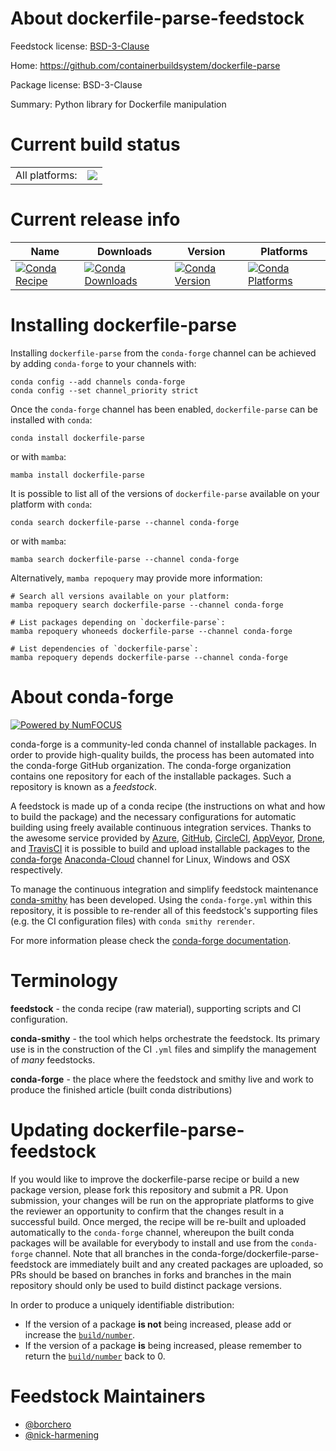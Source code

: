 About dockerfile-parse-feedstock
================================

Feedstock license: [BSD-3-Clause](https://github.com/conda-forge/dockerfile-parse-feedstock/blob/main/LICENSE.txt)

Home: https://github.com/containerbuildsystem/dockerfile-parse

Package license: BSD-3-Clause

Summary: Python library for Dockerfile manipulation

Current build status
====================


<table><tr><td>All platforms:</td>
    <td>
      <a href="https://dev.azure.com/conda-forge/feedstock-builds/_build/latest?definitionId=20560&branchName=main">
        <img src="https://dev.azure.com/conda-forge/feedstock-builds/_apis/build/status/dockerfile-parse-feedstock?branchName=main">
      </a>
    </td>
  </tr>
</table>

Current release info
====================

| Name | Downloads | Version | Platforms |
| --- | --- | --- | --- |
| [![Conda Recipe](https://img.shields.io/badge/recipe-dockerfile--parse-green.svg)](https://anaconda.org/conda-forge/dockerfile-parse) | [![Conda Downloads](https://img.shields.io/conda/dn/conda-forge/dockerfile-parse.svg)](https://anaconda.org/conda-forge/dockerfile-parse) | [![Conda Version](https://img.shields.io/conda/vn/conda-forge/dockerfile-parse.svg)](https://anaconda.org/conda-forge/dockerfile-parse) | [![Conda Platforms](https://img.shields.io/conda/pn/conda-forge/dockerfile-parse.svg)](https://anaconda.org/conda-forge/dockerfile-parse) |

Installing dockerfile-parse
===========================

Installing `dockerfile-parse` from the `conda-forge` channel can be achieved by adding `conda-forge` to your channels with:

```
conda config --add channels conda-forge
conda config --set channel_priority strict
```

Once the `conda-forge` channel has been enabled, `dockerfile-parse` can be installed with `conda`:

```
conda install dockerfile-parse
```

or with `mamba`:

```
mamba install dockerfile-parse
```

It is possible to list all of the versions of `dockerfile-parse` available on your platform with `conda`:

```
conda search dockerfile-parse --channel conda-forge
```

or with `mamba`:

```
mamba search dockerfile-parse --channel conda-forge
```

Alternatively, `mamba repoquery` may provide more information:

```
# Search all versions available on your platform:
mamba repoquery search dockerfile-parse --channel conda-forge

# List packages depending on `dockerfile-parse`:
mamba repoquery whoneeds dockerfile-parse --channel conda-forge

# List dependencies of `dockerfile-parse`:
mamba repoquery depends dockerfile-parse --channel conda-forge
```


About conda-forge
=================

[![Powered by
NumFOCUS](https://img.shields.io/badge/powered%20by-NumFOCUS-orange.svg?style=flat&colorA=E1523D&colorB=007D8A)](https://numfocus.org)

conda-forge is a community-led conda channel of installable packages.
In order to provide high-quality builds, the process has been automated into the
conda-forge GitHub organization. The conda-forge organization contains one repository
for each of the installable packages. Such a repository is known as a *feedstock*.

A feedstock is made up of a conda recipe (the instructions on what and how to build
the package) and the necessary configurations for automatic building using freely
available continuous integration services. Thanks to the awesome service provided by
[Azure](https://azure.microsoft.com/en-us/services/devops/), [GitHub](https://github.com/),
[CircleCI](https://circleci.com/), [AppVeyor](https://www.appveyor.com/),
[Drone](https://cloud.drone.io/welcome), and [TravisCI](https://travis-ci.com/)
it is possible to build and upload installable packages to the
[conda-forge](https://anaconda.org/conda-forge) [Anaconda-Cloud](https://anaconda.org/)
channel for Linux, Windows and OSX respectively.

To manage the continuous integration and simplify feedstock maintenance
[conda-smithy](https://github.com/conda-forge/conda-smithy) has been developed.
Using the ``conda-forge.yml`` within this repository, it is possible to re-render all of
this feedstock's supporting files (e.g. the CI configuration files) with ``conda smithy rerender``.

For more information please check the [conda-forge documentation](https://conda-forge.org/docs/).

Terminology
===========

**feedstock** - the conda recipe (raw material), supporting scripts and CI configuration.

**conda-smithy** - the tool which helps orchestrate the feedstock.
                   Its primary use is in the construction of the CI ``.yml`` files
                   and simplify the management of *many* feedstocks.

**conda-forge** - the place where the feedstock and smithy live and work to
                  produce the finished article (built conda distributions)


Updating dockerfile-parse-feedstock
===================================

If you would like to improve the dockerfile-parse recipe or build a new
package version, please fork this repository and submit a PR. Upon submission,
your changes will be run on the appropriate platforms to give the reviewer an
opportunity to confirm that the changes result in a successful build. Once
merged, the recipe will be re-built and uploaded automatically to the
`conda-forge` channel, whereupon the built conda packages will be available for
everybody to install and use from the `conda-forge` channel.
Note that all branches in the conda-forge/dockerfile-parse-feedstock are
immediately built and any created packages are uploaded, so PRs should be based
on branches in forks and branches in the main repository should only be used to
build distinct package versions.

In order to produce a uniquely identifiable distribution:
 * If the version of a package **is not** being increased, please add or increase
   the [``build/number``](https://docs.conda.io/projects/conda-build/en/latest/resources/define-metadata.html#build-number-and-string).
 * If the version of a package **is** being increased, please remember to return
   the [``build/number``](https://docs.conda.io/projects/conda-build/en/latest/resources/define-metadata.html#build-number-and-string)
   back to 0.

Feedstock Maintainers
=====================

* [@borchero](https://github.com/borchero/)
* [@nick-harmening](https://github.com/nick-harmening/)

